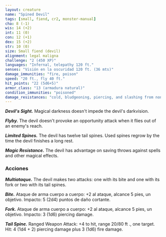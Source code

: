 ```yaml
---
layout: creature
name: "Spined Devil"
tags: [small, fiend, cr2, monster-manual]
cha: 8 (-1)
wis: 14 (+2)
int: 11 (0)
con: 12 (+1)
dex: 15 (+2)
str: 10 (0)
size: Small fiend (devil)
alignment: legal maligna
challenge: "2 (450 XP)"
languages: "Infernal, telepathy 120 ft."
senses: "Visión en la oscuridad 120 ft. (36 mts)"
damage_immunities: "fire, poison"
speed: "20 ft., fly 40 ft."
hit_points: "22 (5d6+5)"
armor_class: "13 (armadura natural)"
condition_immunities: "poisoned"
damage_resistances: "cold, bludgeoning, piercing, and slashing from nonmagical weapons that aren't silvered"
---
```


***Devil's Sight.*** Magical darkness doesn't impede the devil's darkvision.

***Flyby.*** The devil doesn't provoke an opportunity attack when it flies out of an enemy's reach.

***Limited Spines.*** The devil has twelve tail spines. Used spines regrow by the time the devil finishes a long rest.

***Magic Resistance.*** The devil has advantage on saving throws against spells and other magical effects.

### Acciones

***Multiataque.*** The devil makes two attacks: one with its bite and one with its fork or two with its tail spines.

***Bite.*** Ataque de arma cuerpo a cuerpo: +2 al ataque, alcance 5 pies, un objetivo. Impacto: 5 (2d4) puntos de daño cortante.

***Fork.*** Ataque de arma cuerpo a cuerpo: +2 al ataque, alcance 5 pies, un objetivo. Impacto: 3 (1d6) piercing damage.

***Tail Spine.*** Ranged Weapon Attack: +4 to hit, range 20/80 ft ., one target. Hit: 4 (1d4 + 2) piercing damage plus 3 (1d6) fire damage.